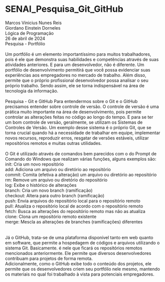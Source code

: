 # SENAI_Pesquisa_Git_GitHub
Marcos Vinicius Nunes Reis<br>
Giordano Einstein Dorneles<br>
Lógica de Programação<br>
26 de abril de 2024<br>
Pesquisa - Portfólio<br><br>
Um portfólio é um elemento importantíssimo para muitos trabalhadores, pois é ele que demonstra suas habilidades e competências através de suas atividades anteriores. E para um desenvolvedor, não é diferente. Um portfólio de desenvolvimento permitirá que você possa evidenciar suas experiências aos empregadores no mercado de  trabalho. Além disso, permite que o próprio profissional desenvolvedor possa analisar o seu próprio trabalho. Sendo assim, ele se torna indispensável na área de tecnologia da informação.
<br><br>
Pesquisa - Git e GitHub
	Para entendermos sobre o Git e o GitHub precisamos entender sobre controle de versão.
O controle de versão é uma prática muito importante na área de desenvolvimento, pois permite controlar as alterações feitas no código ao longo do tempo. E para se ter um bom controle de versão, geralmente, se utilizam os Sistemas de Controles de Versão. Um exemplo desse sistema é o próprio Git, que se torna crucial quando há a necessidade de trabalhar em equipe, implementar novos recursos, reproduzir erros, resgatar de versões estáveis, utilizar repositórios remotos e muitas outras utilidades.
<br><br>
O Git é utilizado através de comandos bem parecidos com o do Prompt de Comando do Windows que realizam várias funções, alguns exemplos são:<br> 
init: Cria um novo repositório <br>
add: Adiciona um arquivo ou diretório ao repositório<br>
commit: Comita (efetiva a alteração) um arquivo ou diretório ao repositório<br>
rm: Remove um arquivo ou diretório do repositório<br>
log: Exibe o histórico de alterações<br>
branch: Cria um novo branch (ramificação)<br>
checkout: Altera para outro branch (ramificação)<br>
push: Envia arquivos do repositório local para o repositório remoto<br>
pull: Atualiza o repositório local de acordo com o repositório remoto<br>
fetch: Busca as alterações do repositório remoto mas não as atualiza<br>
clone: Clona um repositório remoto existente<br>
merge: Mescla as alterações de branches (ramificações) diferentes<br>
 	<br><br>
  Já o GitHub, trata-se de uma plataforma disponível tanto em web quanto em software, que permite a hospedagem de códigos e arquivos utilizando o sistema Git. Basicamente. é nele que ficará os repositórios remotos mencionados anteriormente. Ele permite que diversos desenvolvedores contribuam para projetos de forma remota.<br>
	Adicionalmente, como o GitHub exibe todo o conteúdo dos projetos, ele permite que os desenvolvedores criem seu portfólio nele mesmo, mantendo os materiais no qual foi trabalhado à vista para potenciais empregadores.
